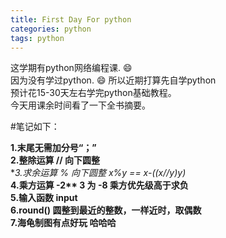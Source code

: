 ```yaml
---
title: First Day For python
categories: python
tags: python
---
```


这学期有python网络编程课. :smile:  
因为没有学过python. :smile: 所以近期打算先自学python   
预计花15-30天左右学完python基础教程。   
今天用课余时间看了一下全书摘要。

#笔记如下：   

**1.末尾无需加分号“；”**   
**2.整除运算 //  向下圆整**  
**3.求余运算 % 向下圆整 x%y == x-((x//y)*y)**   
**4.乘方运算 -2\*\* 3 为 -8 乘方优先级高于求负**   
**5.输入函数 input**  
**6.round() 圆整到最近的整数，一样近时，取偶数**   
**7.海龟制图有点好玩 哈哈哈**   



